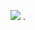 <p align="center"><img src="http://hohk.dothome.co.kr/load/data/kt180401/166540795607277408.jpg">
.<br>
</p>

